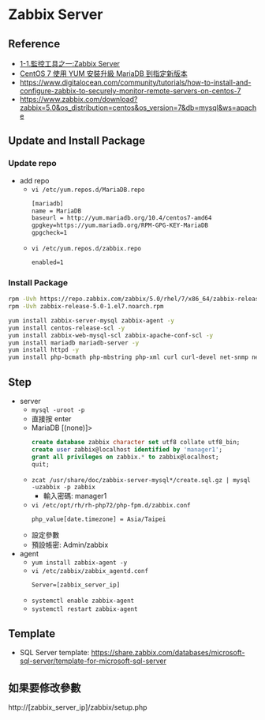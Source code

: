 # Zabbix Server
## Reference
- [1-1.監控工具之一:Zabbix Server](https://ithelp.ithome.com.tw/articles/10190611)
- [CentOS 7 使用 YUM 安裝升級 MariaDB 到指定新版本](https://www.footmark.info/linux/centos/centos7-yum-update-mariadb/)
- https://www.digitalocean.com/community/tutorials/how-to-install-and-configure-zabbix-to-securely-monitor-remote-servers-on-centos-7
- https://www.zabbix.com/download?zabbix=5.0&os_distribution=centos&os_version=7&db=mysql&ws=apache

## Update and Install Package
### Update repo
- add repo
    - `vi /etc/yum.repos.d/MariaDB.repo`
        ```txt
        [mariadb]
        name = MariaDB
        baseurl = http://yum.mariadb.org/10.4/centos7-amd64
        gpgkey=https://yum.mariadb.org/RPM-GPG-KEY-MariaDB
        gpgcheck=1
        ```
    - `vi /etc/yum.repos.d/zabbix.repo`
        ```txt
        enabled=1
        ```

### Install Package
```bash
rpm -Uvh https://repo.zabbix.com/zabbix/5.0/rhel/7/x86_64/zabbix-release-5.0-1.el7.noarch.rpm
rpm -Uvh zabbix-release-5.0-1.el7.noarch.rpm

yum install zabbix-server-mysql zabbix-agent -y
yum install centos-release-scl -y
yum install zabbix-web-mysql-scl zabbix-apache-conf-scl -y
yum install mariadb mariadb-server -y
yum install httpd -y
yum install php-bcmath php-mbstring php-xml curl curl-devel net-snmp net-snmp-devel net-snmp-utils perl-DBI -y
```

## Step
- server
    - `mysql -uroot -p`
    - 直接按 enter
    - MariaDB [(none)]>
        ```sql
        create database zabbix character set utf8 collate utf8_bin;
        create user zabbix@localhost identified by 'manager1';
        grant all privileges on zabbix.* to zabbix@localhost;
        quit;
        ```
    - `zcat /usr/share/doc/zabbix-server-mysql*/create.sql.gz | mysql -uzabbix -p zabbix`
        - 輸入密碼: manager1
    - `vi /etc/opt/rh/rh-php72/php-fpm.d/zabbix.conf`
        ```txt
        php_value[date.timezone] = Asia/Taipei
        ```
    - 設定參數
    - 預設帳密: Admin/zabbix
- agent
    - `yum install zabbix-agent -y`
    - `vi /etc/zabbix/zabbix_agentd.conf`
        ```txt
        Server=[zabbix_server_ip]
        ```
    - `systemctl enable zabbix-agent`
    - `systemctl restart zabbix-agent`

## Template
- SQL Server template: https://share.zabbix.com/databases/microsoft-sql-server/template-for-microsoft-sql-server

## 如果要修改參數
http://[zabbix_server_ip]/zabbix/setup.php